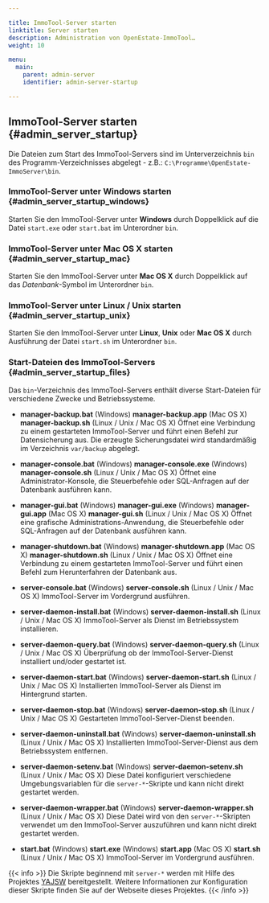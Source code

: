 ```yaml
---

title: ImmoTool-Server starten
linktitle: Server starten
description: Administration von OpenEstate-ImmoTool…
weight: 10

menu:
  main:
    parent: admin-server
    identifier: admin-server-startup

---
```


## ImmoTool-Server starten {#admin_server_startup}

Die Dateien zum Start des ImmoTool-Servers sind im Unterverzeichnis `bin` des Programm-Verzeichnisses abgelegt - z.B.: `C:\Programme\OpenEstate-ImmoServer\bin`.


### ImmoTool-Server unter Windows starten {#admin_server_startup_windows}

Starten Sie den ImmoTool-Server unter **Windows** durch Doppelklick auf die Datei `start.exe` oder `start.bat` im Unterordner `bin`.


### ImmoTool-Server unter Mac OS X starten {#admin_server_startup_mac}

Starten Sie den ImmoTool-Server unter **Mac OS X** durch Doppelklick auf das *Datenbank*-Symbol im Unterordner `bin`.


### ImmoTool-Server unter Linux / Unix starten {#admin_server_startup_unix}

Starten Sie den ImmoTool-Server unter **Linux**, **Unix** oder **Mac OS X** durch Ausführung der Datei `start.sh` im Unterordner `bin`.


### Start-Dateien des ImmoTool-Servers {#admin_server_startup_files}

Das `bin`-Verzeichnis des ImmoTool-Servers enthält diverse Start-Dateien für verschiedene Zwecke und Betriebssysteme.

-   **manager-backup.bat** (Windows)
    **manager-backup.app** (Mac OS X)
    **manager-backup.sh** (Linux / Unix / Mac OS X)
    Öffnet eine Verbindung zu einem gestarteten ImmoTool-Server und führt einen Befehl zur Datensicherung aus. Die erzeugte Sicherungsdatei wird standardmäßig im Verzeichnis `var/backup` abgelegt.

-   **manager-console.bat** (Windows)
    **manager-console.exe** (Windows)
    **manager-console.sh** (Linux / Unix / Mac OS X)
    Öffnet eine Administrator-Konsole, die Steuerbefehle oder SQL-Anfragen auf der Datenbank ausführen kann.

-   **manager-gui.bat** (Windows)
    **manager-gui.exe** (Windows)
    **manager-gui.app** (Mac OS X)
    **manager-gui.sh** (Linux / Unix / Mac OS X)
    Öffnet eine grafische Administrations-Anwendung, die Steuerbefehle oder SQL-Anfragen auf der Datenbank ausführen kann.

-   **manager-shutdown.bat** (Windows)
    **manager-shutdown.app** (Mac OS X)
    **manager-shutdown.sh** (Linux / Unix / Mac OS X)
    Öffnet eine Verbindung zu einem gestarteten ImmoTool-Server und führt einen Befehl zum Herunterfahren der Datenbank aus.

-   **server-console.bat** (Windows)
    **server-console.sh** (Linux / Unix / Mac OS X)
    ImmoTool-Server im Vordergrund ausführen.

-   **server-daemon-install.bat** (Windows)
    **server-daemon-install.sh** (Linux / Unix / Mac OS X)
    ImmoTool-Server als Dienst im Betriebssystem installieren.

-   **server-daemon-query.bat** (Windows)
    **server-daemon-query.sh** (Linux / Unix / Mac OS X)
    Überprüfung ob der ImmoTool-Server-Dienst installiert und/oder gestartet ist.

-   **server-daemon-start.bat** (Windows)
    **server-daemon-start.sh** (Linux / Unix / Mac OS X)
    Installierten ImmoTool-Server als Dienst im Hintergrund starten.

-   **server-daemon-stop.bat** (Windows)
    **server-daemon-stop.sh** (Linux / Unix / Mac OS X)
    Gestarteten ImmoTool-Server-Dienst beenden.

-   **server-daemon-uninstall.bat** (Windows)
    **server-daemon-uninstall.sh** (Linux / Unix / Mac OS X)
    Installierten ImmoTool-Server-Dienst aus dem Betriebssystem entfernen.

-   **server-daemon-setenv.bat** (Windows)
    **server-daemon-setenv.sh** (Linux / Unix / Mac OS X)
    Diese Datei konfiguriert verschiedene Umgebungsvariablen für die `server-*`-Skripte und kann nicht direkt gestartet werden.

-   **server-daemon-wrapper.bat** (Windows)
    **server-daemon-wrapper.sh** (Linux / Unix / Mac OS X)
    Diese Datei wird von den `server-*`-Skripten verwendet um den ImmoTool-Server auszuführen und kann nicht direkt gestartet werden.

-   **start.bat** (Windows)
    **start.exe** (Windows)
    **start.app** (Mac OS X)
    **start.sh** (Linux / Unix / Mac OS X)
    ImmoTool-Server im Vordergrund ausführen.


{{< info >}}
Die Skripte beginnend mit `server-*` werden mit Hilfe des Projektes [YAJSW](http://yajsw.sourceforge.net/) bereitgestellt. Weitere Informationen zur Konfiguration dieser Skripte finden Sie auf der Webseite dieses Projektes.
{{< /info >}}
